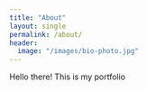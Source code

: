 ```yaml
---
title: "About"
layout: single
permalink: /about/
header:
  image: "/images/bio-photo.jpg"
---
```

Hello there! This is my portfolio

